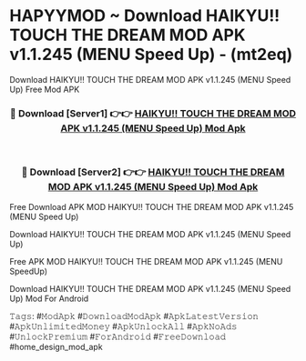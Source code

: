 # HAPYYMOD ~ Download HAIKYU!! TOUCH THE DREAM MOD APK v1.1.245 (MENU Speed ​​Up) - (mt2eq)
Download HAIKYU!! TOUCH THE DREAM MOD APK v1.1.245 (MENU Speed ​​Up) Free Mod APK

<div align="center">
<h3>🔴 Download [Server1] 👉👉 <a href="https://apk-comot.site?title=HAIKYU!!_TOUCH_THE_DREAM_MOD_APK_v1.1.245_(MENU_Speed_​​Up)">HAIKYU!! TOUCH THE DREAM MOD APK v1.1.245 (MENU Speed ​​Up) Mod Apk</a></h3><br>

<h3>🔴 Download [Server2] 👉👉 <a href="https://apk-comot.site?title=HAIKYU!!_TOUCH_THE_DREAM_MOD_APK_v1.1.245_(MENU_Speed_​​Up)">HAIKYU!! TOUCH THE DREAM MOD APK v1.1.245 (MENU Speed ​​Up) Mod Apk</a></h3>
</div>


Free Download APK MOD HAIKYU!! TOUCH THE DREAM MOD APK v1.1.245 (MENU Speed ​​Up)

Download HAIKYU!! TOUCH THE DREAM MOD APK v1.1.245 (MENU Speed ​​Up) 

Free APK MOD HAIKYU!! TOUCH THE DREAM MOD APK v1.1.245 (MENU Speed ​​Up) 

Download HAIKYU!! TOUCH THE DREAM MOD APK v1.1.245 (MENU Speed ​​Up) Mod For Android

𝚃𝚊𝚐𝚜: #𝙼𝚘𝚍𝙰𝚙𝚔 #𝙳𝚘𝚠𝚗𝚕𝚘𝚊𝚍𝙼𝚘𝚍𝙰𝚙𝚔 #𝙰𝚙𝚔𝙻𝚊𝚝𝚎𝚜𝚝𝚅𝚎𝚛𝚜𝚒𝚘𝚗 #𝙰𝚙𝚔𝚄𝚗𝚕𝚒𝚖𝚒𝚝𝚎𝚍𝙼𝚘𝚗𝚎𝚢 #𝙰𝚙𝚔𝚄𝚗𝚕𝚘𝚌𝚔𝙰𝚕𝚕 #𝙰𝚙𝚔𝙽𝚘𝙰𝚍𝚜 #𝚄𝚗𝚕𝚘𝚌𝚔𝙿𝚛𝚎𝚖𝚒𝚞𝚖 #𝙵𝚘𝚛𝙰𝚗𝚍𝚛𝚘𝚒𝚍 #𝙵𝚛𝚎𝚎𝙳𝚘𝚠𝚗𝚕𝚘𝚊𝚍 #home_design_mod_apk